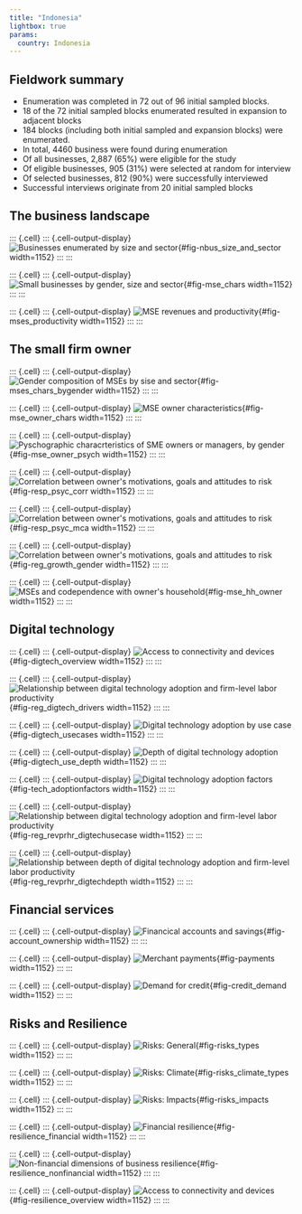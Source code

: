 ```yaml
---
title: "Indonesia"
lightbox: true
params:
  country: Indonesia
---
```








## Fieldwork summary

  * Enumeration was completed in 72 out of 96 initial sampled blocks.
  * 18 of the 72 initial sampled blocks enumerated resulted in expansion to adjacent blocks
  * 184 blocks (including both initial sampled and expansion blocks) were enumerated. 
  * In total, 4460 business were found during enumeration
  * Of all businesses, 2\,887 \(65%\) were eligible for the study
  * Of eligible businesses, 905 \(31%\) were selected at random for interview
  * Of selected businesses, 812 \(90%\) were successfully interviewed 
  * Successful interviews originate from 20 initial sampled blocks

## The business landscape 

::: {.cell}
::: {.cell-output-display}
![Businesses enumerated by size and sector](Indonesia_analysis_files/figure-html/fig-nbus_size_and_sector-1.png){#fig-nbus_size_and_sector width=1152}
:::
:::

::: {.cell}
::: {.cell-output-display}
![Small businesses by gender, size and sector](Indonesia_analysis_files/figure-html/fig-mse_chars-1.png){#fig-mse_chars width=1152}
:::
:::


::: {.cell}
::: {.cell-output-display}
![MSE revenues and productivity](Indonesia_analysis_files/figure-html/fig-mses_productivity-1.png){#fig-mses_productivity width=1152}
:::
:::

## The small firm owner

::: {.cell}
::: {.cell-output-display}
![Gender composition of MSEs by sise and sector](Indonesia_analysis_files/figure-html/fig-mses_chars_bygender-1.png){#fig-mses_chars_bygender width=1152}
:::
:::

::: {.cell}
::: {.cell-output-display}
![MSE owner characteristics](Indonesia_analysis_files/figure-html/fig-mse_owner_chars-1.png){#fig-mse_owner_chars width=1152}
:::
:::

::: {.cell}
::: {.cell-output-display}
![Pyschographic characrteristics of SME owners or managers, by gender](Indonesia_analysis_files/figure-html/fig-mse_owner_psych-1.png){#fig-mse_owner_psych width=1152}
:::
:::

::: {.cell}
::: {.cell-output-display}
![Correlation between owner's motivations, goals and attitudes to risk](Indonesia_analysis_files/figure-html/fig-resp_psyc_corr-1.png){#fig-resp_psyc_corr width=1152}
:::
:::

::: {.cell}
::: {.cell-output-display}
![Correlation between owner's motivations, goals and attitudes to risk](Indonesia_analysis_files/figure-html/fig-resp_psyc_mca-1.png){#fig-resp_psyc_mca width=1152}
:::
:::

::: {.cell}
::: {.cell-output-display}
![Correlation between owner's motivations, goals and attitudes to risk](Indonesia_analysis_files/figure-html/fig-reg_growth_gender-1.png){#fig-reg_growth_gender width=1152}
:::
:::

::: {.cell}
::: {.cell-output-display}
![MSEs and codependence with owner's household](Indonesia_analysis_files/figure-html/fig-mse_hh_owner-1.png){#fig-mse_hh_owner width=1152}
:::
:::

## Digital technology 

::: {.cell}
::: {.cell-output-display}
![Access to connectivity and devices](Indonesia_analysis_files/figure-html/fig-digtech_overview-1.png){#fig-digtech_overview width=1152}
:::
:::


::: {.cell}
::: {.cell-output-display}
![Relationship between digital technology adoption and firm-level labor productivity](Indonesia_analysis_files/figure-html/fig-reg_digtech_drivers-1.png){#fig-reg_digtech_drivers width=1152}
:::
:::

::: {.cell}
::: {.cell-output-display}
![Digital technology adoption by use case](Indonesia_analysis_files/figure-html/fig-digtech_usecases-1.png){#fig-digtech_usecases width=1152}
:::
:::

::: {.cell}
::: {.cell-output-display}
![Depth of digital technology adoption](Indonesia_analysis_files/figure-html/fig-digtech_use_depth-1.png){#fig-digtech_use_depth width=1152}
:::
:::

::: {.cell}
::: {.cell-output-display}
![Digital technology adoption factors](Indonesia_analysis_files/figure-html/fig-tech_adoptionfactors-1.png){#fig-tech_adoptionfactors width=1152}
:::
:::

::: {.cell}
::: {.cell-output-display}
![Relationship between digital technology adoption and firm-level labor productivity](Indonesia_analysis_files/figure-html/fig-reg_revprhr_digtechusecase-1.png){#fig-reg_revprhr_digtechusecase width=1152}
:::
:::


::: {.cell}
::: {.cell-output-display}
![Relationship between depth of digital technology adoption and firm-level labor productivity](Indonesia_analysis_files/figure-html/fig-reg_revprhr_digtechdepth-1.png){#fig-reg_revprhr_digtechdepth width=1152}
:::
:::

## Financial services 

::: {.cell}
::: {.cell-output-display}
![Financical accounts and savings](Indonesia_analysis_files/figure-html/fig-account_ownership-1.png){#fig-account_ownership width=1152}
:::
:::

::: {.cell}
::: {.cell-output-display}
![Merchant payments](Indonesia_analysis_files/figure-html/fig-payments-1.png){#fig-payments width=1152}
:::
:::


::: {.cell}
::: {.cell-output-display}
![Demand for credit](Indonesia_analysis_files/figure-html/fig-credit_demand-1.png){#fig-credit_demand width=1152}
:::
:::


## Risks and Resilience

::: {.cell}
::: {.cell-output-display}
![Risks: General](Indonesia_analysis_files/figure-html/fig-risks_types-1.png){#fig-risks_types width=1152}
:::
:::

::: {.cell}
::: {.cell-output-display}
![Risks: Climate](Indonesia_analysis_files/figure-html/fig-risks_climate_types-1.png){#fig-risks_climate_types width=1152}
:::
:::


::: {.cell}
::: {.cell-output-display}
![Risks: Impacts](Indonesia_analysis_files/figure-html/fig-risks_impacts-1.png){#fig-risks_impacts width=1152}
:::
:::

::: {.cell}
::: {.cell-output-display}
![Financial resilience](Indonesia_analysis_files/figure-html/fig-resilience_financial-1.png){#fig-resilience_financial width=1152}
:::
:::

::: {.cell}
::: {.cell-output-display}
![Non-financial dimensions of business resilience](Indonesia_analysis_files/figure-html/fig-resilience_nonfinancial-1.png){#fig-resilience_nonfinancial width=1152}
:::
:::


::: {.cell}
::: {.cell-output-display}
![Access to connectivity and devices](Indonesia_analysis_files/figure-html/fig-resilience_overview-1.png){#fig-resilience_overview width=1152}
:::
:::

